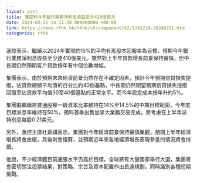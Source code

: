 ```yaml
---
layout: post
title: 滙控料今年銀行業務淨利息收益至少410億美元
date: 2024-02-21 14:11:28.000000000 +08:00
link: https://news.rthk.hk/rthk/ch/component/k2/1741219-20240221.htm
categories: rthk
---
```


滙控表示，繼續以2024年實現約15%的平均有形股本回報率為目標，預期今年銀行業務淨利息收益至少達410億美元。雖然對上半年貸款增長前景保持審慎，但中長期仍然預期客戶貸款按年有中個位數增幅。

集團表示，由於預期未來經濟前景仍然存在不確定因素，預計今年預期信貸損失提撥，佔貸款總額平均值的百分比約40個基點，中長期仍然期望預期信貸損失提撥回復至佔貸款平均值30至40個基點的正常水平。而今年設定成本按年升約5%。

集團擬繼續將普通股權一級資本比率維持在14%至14.5%的中期目標範圍，今年度目標派息率維持在50%，預料首季出售加拿大業務交易完成，將考慮在上半年派特別息每股0.21美元。

另外，滙控主席杜嘉祺表示，集團對今年經濟前景保持審慎樂觀，預期上半年經濟增長將會放緩，其後則會復蘇，並預期近年來各地經濟增長表現參差的情況將會持續。

他說，不少經濟體目前通脹水平仍高於目標，全球將有大量國家舉行大選，集團將會密切關注投票結果，對策略、宗旨及資本配置作出長遠規劃，同時識別各種短期挑戰。
